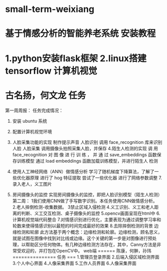 # small-term-weixiang
基于情感分析的智能养老系统
安装教程
=======
1.python安装flask框架
2.linux搭建tensorflow
计算机视觉
=========
古名扬，何文龙
任务
===
第一周周报：
任务完成情况：
1. 安装 ubuntu 系统 
2. 配置计算机视觉环境 
3. 人脸采集功能的实现 
制作提示声音
人脸识别 调用 face_recognition 库来识别人脸 
人脸采集 调用摄像头拍照采集人脸，并保存 
4.陌生人检测的实现 
调 用 face_recognition 对 图 像 进 行 训 练 ， 并 通 过 
save_embeddings 函数保存训练模型 
通过 load embeddings 函数加载训练模型，并进行陌生人 
检测
6. 使用人工神经网络（ANN）做情感分析 
学习了随机梯度下降算法，了解了一些优化器原理
进行了 hog 特征提取 
尝试了一些优化器 
进行了网络参数调整
7.录入老人，义工图片

8. 房间摄像头的监控 
 实现房间摄像头的监控，即把人脸识别模型（陌生人检测） 
第二周：
1我们使用CNN做了手写数字识别。本任务使用CNN做情感分析。
2.老人摔倒检测-收集数据。
3禁止区域入侵检测
4.义工识别、义工和老人距离的判断、义工交互检测、桌子摄像头的监控
5.opencv画面呈现在html中
6.计算机视觉端代码整合
7.对情感识别进行优化，主要表现为通过调整学习率和轮数来使得情感识别以最短的时间完成最好的效果
8.去除摔倒检测的背景
边缘检测和轮廓
此方法基于两个概念：边缘检测和轮廓。边缘检测，顾名思义，就是试图在图像中找到对比线或边缘。这个关键的第一步是对图像进行预处理，以帮助区分任何物体。有几种边缘检测方法存在，其中，Canny方法是非常受欢迎的，并打包在OpenCV中。
web端
======
陈康，何翀，孙玮
===============
任务
===
1.管理员登录界面
2.后端入侵区域检测界面
3.个人中心界面
4.人像采集界面
5.工作人员界面
6.人像采集界面

